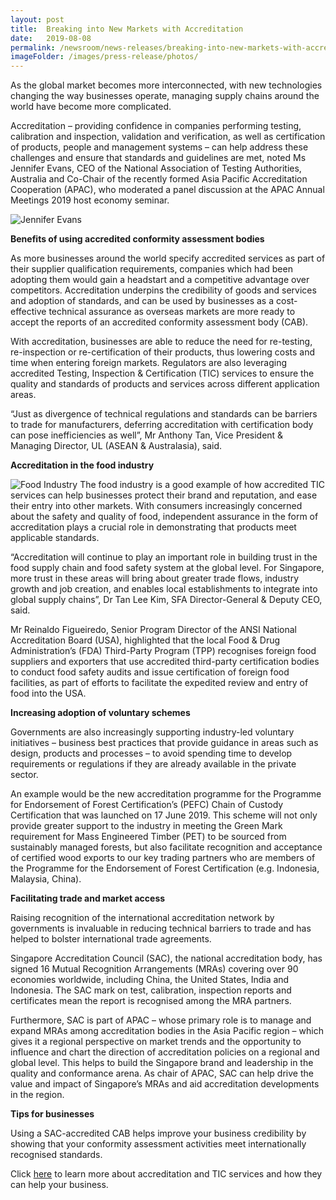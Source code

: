 ```yaml
---
layout: post
title:  Breaking into New Markets with Accreditation
date:   2019-08-08
permalink: /newsroom/news-releases/breaking-into-new-markets-with-accreditation
imageFolder: /images/press-release/photos/
---
```


As the global market becomes more interconnected, with new technologies changing the way businesses operate, managing supply chains around the world have become more complicated. 
 
Accreditation – providing confidence in companies performing testing, calibration and inspection, validation and verification, as well as certification of products, people and management systems – can help address these challenges and ensure that standards and guidelines are met, noted Ms Jennifer Evans, CEO of the National Association of Testing Authorities, Australia and Co-Chair of the recently formed Asia Pacific Accreditation Cooperation (APAC), who moderated a panel discussion at the APAC Annual Meetings 2019 host economy seminar.   

![Jennifer Evans]({{page.imageFolder}}JenniferEvans.jpg)

**Benefits of using accredited conformity assessment bodies**
 
As more businesses around the world specify accredited services as part of their supplier qualification requirements, companies which had been adopting them would gain a headstart and a competitive advantage over competitors. Accreditation underpins the credibility of goods and services and adoption of standards, and can be used by businesses as a cost-effective technical assurance as overseas markets are more ready to accept the reports of an accredited conformity assessment body (CAB).
 
With accreditation, businesses are able to reduce the need for re-testing, re-inspection or re-certification of their products, thus lowering costs and time when entering foreign markets. Regulators are also leveraging accredited Testing, Inspection & Certification (TIC) services to ensure the quality and standards of products and services across different application areas.
 
“Just as divergence of technical regulations and standards can be barriers to trade for manufacturers, deferring accreditation with certification body can pose inefficiencies as well”, Mr Anthony Tan, Vice President & Managing Director, UL (ASEAN & Australasia), said.

**Accreditation in the food industry**

![Food Industry]({{page.imageFolder}}foodindustry.jpg)
The food industry is a good example of how accredited TIC services can help businesses protect their brand and reputation, and ease their entry into other markets. With consumers increasingly concerned about the safety and quality of food, independent assurance in the form of accreditation plays a crucial role in demonstrating that products meet applicable standards.
 
“Accreditation will continue to play an important role in building trust in the food supply chain and food safety system at the global level. For Singapore, more trust in these areas will bring about greater trade flows, industry growth and job creation, and enables local establishments to integrate into global supply chains”, Dr Tan Lee Kim, SFA Director-General & Deputy CEO, said.
 
Mr Reinaldo Figueiredo, Senior Program Director of the ANSI National Accreditation Board (USA), highlighted that the local Food & Drug Administration’s (FDA) Third-Party Program (TPP) recognises foreign food suppliers and exporters that use accredited third-party certification bodies to conduct food safety audits and issue certification of foreign food facilities, as part of efforts to facilitate the expedited review and entry of food into the USA.
 
**Increasing adoption of voluntary schemes**
 
Governments are also increasingly supporting industry-led voluntary initiatives – business best practices that provide guidance in areas such as design, products and processes – to avoid spending time to develop requirements or regulations if they are already available in the private sector.
 
An example would be the new accreditation programme for the Programme for Endorsement of Forest Certification’s (PEFC) Chain of Custody Certification that was launched on 17 June 2019. This scheme will not only provide greater support to the industry in meeting the Green Mark requirement for Mass Engineered Timber (PET) to be sourced from sustainably managed forests, but also facilitate recognition and acceptance of certified wood exports to our key trading partners who are members of the Programme for the Endorsement of Forest Certification (e.g. Indonesia, Malaysia, China).    
 
**Facilitating trade and market access**
 
Raising recognition of the international accreditation network by governments is invaluable in reducing technical barriers to trade and has helped to bolster international trade agreements.
 
Singapore Accreditation Council (SAC), the national accreditation body, has signed 16 Mutual Recognition Arrangements (MRAs) covering over 90 economies worldwide, including China, the United States, India and Indonesia. The SAC mark on test, calibration, inspection reports and certificates mean the report is recognised among the MRA partners.
 
Furthermore, SAC is part of APAC – whose primary role is to manage and expand MRAs among accreditation bodies in the Asia Pacific region – which gives it a regional perspective on market trends and the opportunity to influence and chart the direction of accreditation policies on a regional and global level. This helps to build the Singapore brand and leadership in the quality and conformance arena. As chair of APAC, SAC can help drive the value and impact of Singapore’s MRAs and aid accreditation developments in the region.
 
**Tips for businesses**
 
Using a SAC-accredited CAB helps improve your business credibility by showing that your conformity assessment activities meet internationally recognised standards.
 
Click [here](/about/working-with-businesses) to learn more about accreditation and TIC services and how they can help your business.
 
